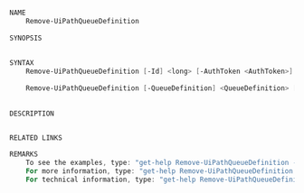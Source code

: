 ﻿```PowerShell

NAME
    Remove-UiPathQueueDefinition
    
SYNOPSIS
    
    
SYNTAX
    Remove-UiPathQueueDefinition [-Id] <long> [-AuthToken <AuthToken>] [<CommonParameters>]
    
    Remove-UiPathQueueDefinition [-QueueDefinition] <QueueDefinition> [-AuthToken <AuthToken>] [<CommonParameters>]
    
    
DESCRIPTION
    

RELATED LINKS

REMARKS
    To see the examples, type: "get-help Remove-UiPathQueueDefinition -examples".
    For more information, type: "get-help Remove-UiPathQueueDefinition -detailed".
    For technical information, type: "get-help Remove-UiPathQueueDefinition -full".



```
